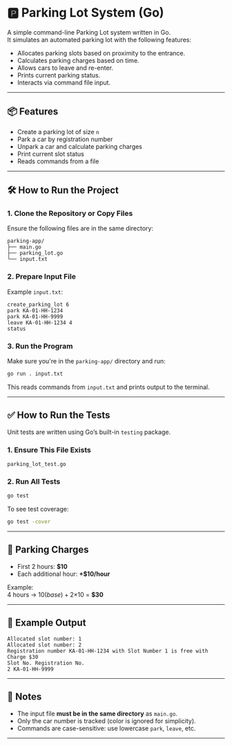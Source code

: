 # 🅿️ Parking Lot System (Go)

A simple command-line Parking Lot system written in Go.  
It simulates an automated parking lot with the following features:
- Allocates parking slots based on proximity to the entrance.
- Calculates parking charges based on time.
- Allows cars to leave and re-enter.
- Prints current parking status.
- Interacts via command file input.

---

## 📦 Features

- Create a parking lot of size `n`
- Park a car by registration number
- Unpark a car and calculate parking charges
- Print current slot status
- Reads commands from a file

---

## 🛠️ How to Run the Project

### 1. Clone the Repository or Copy Files
Ensure the following files are in the same directory:

```
parking-app/
├── main.go
├── parking_lot.go
└── input.txt
```

### 2. Prepare Input File

Example `input.txt`:
```
create_parking_lot 6
park KA-01-HH-1234
park KA-01-HH-9999
leave KA-01-HH-1234 4
status
```

### 3. Run the Program

Make sure you're in the `parking-app/` directory and run:

```bash
go run . input.txt
```

This reads commands from `input.txt` and prints output to the terminal.

---

## ✅ How to Run the Tests

Unit tests are written using Go’s built-in `testing` package.

### 1. Ensure This File Exists

```
parking_lot_test.go
```

### 2. Run All Tests

```bash
go test
```

To see test coverage:

```bash
go test -cover
```

---

## 🧮 Parking Charges

- First 2 hours: **$10**
- Each additional hour: **+$10/hour**

Example:  
4 hours → $10 (base) + 2×$10 = **$30**

---

## 📄 Example Output

```
Allocated slot number: 1
Allocated slot number: 2
Registration number KA-01-HH-1234 with Slot Number 1 is free with Charge $30
Slot No. Registration No.
2 KA-01-HH-9999
```

---

## 📌 Notes

- The input file **must be in the same directory** as `main.go`.
- Only the car number is tracked (color is ignored for simplicity).
- Commands are case-sensitive: use lowercase `park`, `leave`, etc.

---